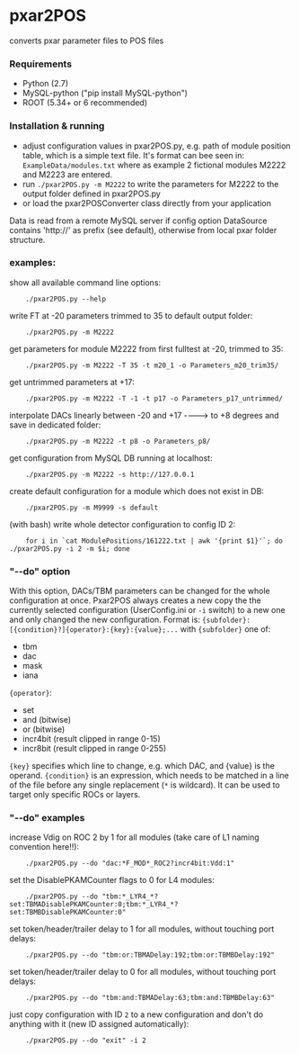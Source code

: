 # pxar2POS
converts pxar parameter files to POS files


### Requirements

- Python (2.7)
- MySQL-python ("pip install MySQL-python")
- ROOT (5.34+ or 6 recommended)


### Installation & running

- adjust configuration values in pxar2POS.py, e.g. path of module position table, which is a simple text file. It's format can bee seen in: `ExampleData/modules.txt` where as example 2 fictional modules M2222 and M2223 are entered.
- run `./pxar2POS.py -m M2222` to write the parameters for M2222 to the output folder defined in pxar2POS.py
- or load the pxar2POSConverter class directly from your application

Data is read from a remote MySQL server if config option DataSource contains 'http://' as prefix (see default), otherwise from local pxar folder structure.


### examples:
show all available command line options:
```
    ./pxar2POS.py --help
```

write FT at -20 parameters trimmed to 35 to default output folder:
```
    ./pxar2POS.py -m M2222
```

get parameters for module M2222 from first fulltest at -20, trimmed to 35:
```
    ./pxar2POS.py -m M2222 -T 35 -t m20_1 -o Parameters_m20_trim35/
```

get untrimmed parameters at +17:
```
    ./pxar2POS.py -m M2222 -T -1 -t p17 -o Parameters_p17_untrimmed/
```

interpolate DACs linearly between -20 and +17 ----> to +8 degrees and save in dedicated folder:
```
    ./pxar2POS.py -m M2222 -t p8 -o Parameters_p8/
```

get configuration from MySQL DB running at localhost:
```
    ./pxar2POS.py -m M2222 -s http://127.0.0.1
```

create default configuration for a module which does not exist in DB:
```
    ./pxar2POS.py -m M9999 -s default
```

(with bash) write whole detector configuration to config ID 2:
````
    for i in `cat ModulePositions/161222.txt | awk '{print $1}'`; do ./pxar2POS.py -i 2 -m $i; done 
````

### "--do" option

With this option, DACs/TBM parameters can be changed for the whole configuration at once. Pxar2POS always creates a new copy the the currently selected configuration (UserConfig.ini or `-i` switch) to a new one and only changed the new configuration.
Format is:
   `{subfolder}:[{condition}?]{operator}:{key}:{value};...`
with `{subfolder}` one of:
* tbm
* dac
* mask
* iana

`{operator}`:
* set
* and (bitwise)
* or (bitwise)
* incr4bit (result clipped in range 0-15)
* incr8bit (result clipped in range 0-255)

`{key}` specifies which line to change, e.g. which DAC, and {value} is the operand.
`{condition}` is an expression, which needs to be matched in a line of the file before any single replacement (`*` is wildcard). It can be used to target only specific ROCs or layers.



### "--do" examples

increase Vdig on ROC 2 by 1 for all modules (take care of L1 naming convention here!!):
```
    ./pxar2POS.py --do "dac:*F_MOD*_ROC2?incr4bit:Vdd:1"
```


set the DisablePKAMCounter flags to 0 for L4 modules:
```
    ./pxar2POS.py --do "tbm:*_LYR4_*?set:TBMADisablePKAMCounter:0;tbm:*_LYR4_*?set:TBMBDisablePKAMCounter:0"
```


set token/header/trailer delay to 1 for all modules, without touching port delays:
```
    ./pxar2POS.py --do "tbm:or:TBMADelay:192;tbm:or:TBMBDelay:192"
```


set token/header/trailer delay to 0 for all modules, without touching port delays:
```
    ./pxar2POS.py --do "tbm:and:TBMADelay:63;tbm:and:TBMBDelay:63"
```

just copy configuration with ID `2` to a new configuration and don't do anything with it (new ID assigned automatically):
````
    ./pxar2POS.py --do "exit" -i 2
````
